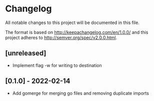 # Changelog
All notable changes to this project will be documented in this file.

The format is based on http://keepachangelog.com/en/1.0.0/
and this project adheres to http://semver.org/spec/v2.0.0.html.

## [unreleased]

- Implement flag -w for writing to destination

## [0.1.0] - 2022-02-14

- Add gomerge for merging go files and removing duplicate imports
